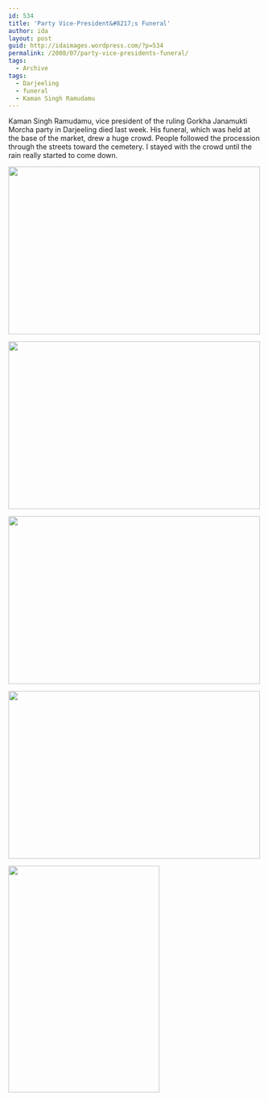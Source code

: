 ```yaml
---
id: 534
title: 'Party Vice-President&#8217;s Funeral'
author: ida
layout: post
guid: http://idaimages.wordpress.com/?p=534
permalink: /2008/07/party-vice-presidents-funeral/
tags:
  - Archive
tags:
  - Darjeeling
  - funeral
  - Kaman Singh Ramudamu
---
```

Kaman Singh Ramudamu, vice president of the ruling Gorkha Janamukti Morcha party in Darjeeling died last week. His funeral, which was held at the base of the market, drew a huge crowd. People followed the procession through the streets toward the cemetery. I stayed with the crowd until the rain really started to come down.

[<img class="alignnone size-full wp-image-543" src="http://idaimages.files.wordpress.com/2008/07/08-07-19funeral0301.jpg" alt="" width="500" height="333" />][1]

[<img class="alignnone size-full wp-image-544" src="http://idaimages.files.wordpress.com/2008/07/08-07-19funeral0571.jpg" alt="" width="500" height="333" />][2]

[<img class="alignnone size-full wp-image-545" src="http://idaimages.files.wordpress.com/2008/07/08-07-19funeral0801.jpg" alt="" width="500" height="333" />][3]

[<img class="alignnone size-full wp-image-546" src="http://idaimages.files.wordpress.com/2008/07/08-07-19funeral0891.jpg" alt="" width="500" height="333" />][4]

[<img class="aligncenter size-full wp-image-547" src="http://idaimages.files.wordpress.com/2008/07/08-07-19funeral1141.jpg" alt="" width="300" height="450" />][5]

 [1]: http://idaimages.files.wordpress.com/2008/07/08-07-19funeral0301.jpg
 [2]: http://idaimages.files.wordpress.com/2008/07/08-07-19funeral0571.jpg
 [3]: http://idaimages.files.wordpress.com/2008/07/08-07-19funeral0801.jpg
 [4]: http://idaimages.files.wordpress.com/2008/07/08-07-19funeral0891.jpg
 [5]: http://idaimages.files.wordpress.com/2008/07/08-07-19funeral1141.jpg